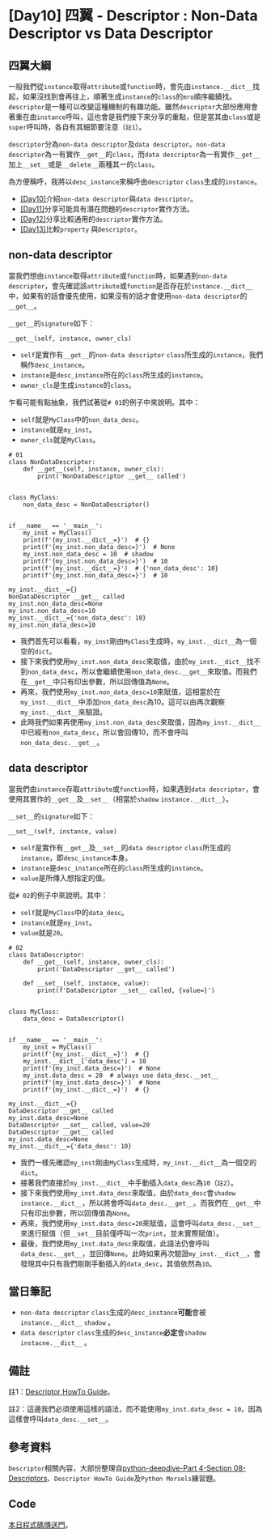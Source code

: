 # [Day10] 四翼 - Descriptor : Non-Data Descriptor vs Data Descriptor

## 四翼大綱
一般我們從`instance`取得`attribute`或`function`時，會先由`instance.__dict__`找起，如果沒找到會再往上，順著生成`instance`的`class`的`mro`順序繼續找。`descriptor`是一種可以改變這種機制的有趣功能。雖然`descriptor`大部份應用會著重在由`instance`呼叫，這也會是我們接下來分享的重點，但是當其由`class`或是`super`呼叫時，各自有其細節要注意（`註1`）。

`descriptor`分為`non-data descriptor`及`data descriptor`。`non-data descriptor`為一有實作`__get__`的`class`，而`data descriptor`為一有實作`__get__`加上`__set__`或是`__delete__`兩種其一的`class`。

為方便稱呼，我將以`desc_instance`來稱呼由`descriptor` `class`生成的`instance`。

* [[Day10]](https://ithelp.ithome.com.tw/articles/10317762)介紹`non-data descriptor`與`data descriptor`。
* [[Day11]](https://ithelp.ithome.com.tw/articles/10317763)分享可能具有潛在問題的`descriptor`實作方法。
* [[Day12]](https://ithelp.ithome.com.tw/articles/10317764)分享比較通用的`descriptor`實作方法。
* [[Day13]](https://ithelp.ithome.com.tw/articles/10317765)比較`property` 與`Descriptor`。

## non-data descriptor
當我們想由`instance`取得`attribute`或`function`時，如果遇到`non-data descriptor`，會先確認該`attribute`或`function`是否存在於`instance.__dict__`中，如果有的話會優先使用，如果沒有的話才會使用`non-data descriptor`的`__get__`。

`__get__`的`signature`如下：
```python=
__get__(self, instance, owner_cls)
```
* `self`是實作有`__get__`的`non-data descriptor` `class`所生成的`instance`，我們稱作`desc_instance`。
* `instance`是`desc_instance`所在的`class`所生成的`instance`。
* `owner_cls`是生成`instance`的`class`。

乍看可能有點抽象，我們試著從`# 01`的例子中來說明。其中：
* `self`就是`MyClass`中的`non_data_desc`。
* `instance`就是`my_inst`。
* `owner_cls`就是`MyClass`。

```python=
# 01
class NonDataDescriptor:
    def __get__(self, instance, owner_cls):
        print('NonDataDescriptor __get__ called')


class MyClass:
    non_data_desc = NonDataDescriptor()


if __name__ == '__main__':
    my_inst = MyClass()
    print(f'{my_inst.__dict__=}')  # {}
    print(f'{my_inst.non_data_desc=}')  # None
    my_inst.non_data_desc = 10  # shadow
    print(f'{my_inst.non_data_desc=}')  # 10
    print(f'{my_inst.__dict__=}')  # {'non_data_desc': 10}
    print(f'{my_inst.non_data_desc=}')  # 10
```
```
my_inst.__dict__={}
NonDataDescriptor __get__ called
my_inst.non_data_desc=None
my_inst.non_data_desc=10
my_inst.__dict__={'non_data_desc': 10}
my_inst.non_data_desc=10
```
* 我們首先可以看看，`my_inst`剛由`MyClass`生成時，`my_inst.__dict__`為一個空的`dict`。
* 接下來我們使用`my_inst.non_data_desc`來取值，由於`my_inst.__dict__`找不到`non_data_desc`，所以會繼續使用`non_data_desc.__get__`來取值。而我們在`__get__`中只有印出參數，所以回傳值為`None`。
* 再來，我們使用`my_inst.non_data_desc=10`來賦值，這相當於在`my_inst.__dict__`中添加`non_data_desc`為10。這可以由再次觀察`my_inst.__dict__`來驗證。
* 此時我們如果再使用`my_inst.non_data_desc`來取值，因為`my_inst.__dict__`中已經有`non_data_desc`，所以會回傳10，而不會呼叫`non_data_desc.__get__`。


## data descriptor

當我們由`instance`存取`attribute`或`function`時，如果遇到`data descriptor`，會使用其實作的`__get__`及`__set__`（相當於`shadow` `instance.__dict__`）。

`__set__`的`signature`如下：
```python=
__set__(self, instance, value)
```
* `self`是實作有`__get__`及`__set__`的`data descriptor` `class`所生成的`instance`，即`desc_instance`本身。
* `instance`是`desc_instance`所在的`class`所生成的`instance`。
* `value`是所傳入想指定的值。

從`# 02`的例子中來說明。其中：
* `self`就是`MyClass`中的`data_desc`。
* `instance`就是`my_inst`。
* `value`就是`20`。

```python=
# 02
class DataDescriptor:
    def __get__(self, instance, owner_cls):
        print('DataDescriptor __get__ called')

    def __set__(self, instance, value):
        print(f'DataDescriptor __set__ called, {value=}')


class MyClass:
    data_desc = DataDescriptor()


if __name__ == '__main__':
    my_inst = MyClass()
    print(f'{my_inst.__dict__=}')  # {}
    my_inst.__dict__['data_desc'] = 10
    print(f'{my_inst.data_desc=}')  # None
    my_inst.data_desc = 20  # always use data_desc.__set__
    print(f'{my_inst.data_desc=}')  # None
    print(f'{my_inst.__dict__=}')  # {}
```
```
my_inst.__dict__={}
DataDescriptor __get__ called
my_inst.data_desc=None
DataDescriptor __set__ called, value=20
DataDescriptor __get__ called
my_inst.data_desc=None
my_inst.__dict__={'data_desc': 10}
```
* 我們一樣先確認`my_inst`剛由`MyClass`生成時，`my_inst.__dict__`為一個空的`dict`。
* 接著我們直接於`my_inst.__dict__`中手動插入`data_desc`為`10`（`註2`）。
* 接下來我們使用`my_inst.data_desc`來取值，由於`data_desc`會`shadow` `instance.__dict__`，所以將會呼叫`data_desc.__get__`。而我們在`__get__`中只有印出參數，所以回傳值為`None`。
* 再來，我們使用`my_inst.data_desc=20`來賦值，這會呼叫`data_desc.__set__`來進行賦值（但`__set__`目前僅呼叫一次`print`，並未實際賦值）。
* 最後，我們使用`my_inst.data_desc`來取值，此語法仍會呼叫`data_desc.__get__`，並回傳`None`。此時如果再次驗證`my_inst.__dict__`，會發現其中只有我們剛剛手動插入的`data_desc`，其值依然為`10`。

## 當日筆記
* `non-data descriptor` `class`生成的`desc_instance`**可能**會被`instance.__dict__` `shadow` 。
* `data descriptor` `class`生成的`desc_instance`**必定**會`shadow` `instacne.__dict__` 。

## 備註
註1：[Descriptor HowTo Guide](https://docs.python.org/3/howto/descriptor.html#overview-of-descriptor-invocation)。

註2：這邊我們必須使用這樣的語法，而不能使用`my_inst.data_desc = 10`，因為這樣會呼叫`data_desc.__set__`。


## 參考資料
`Descriptor`相關內容，大部份整理自[python-deepdive-Part 4-Section 08-Descriptors](https://github.com/fbaptiste/python-deepdive/tree/main/Part%204/Section%2008%20-%20Descriptors)、`Descriptor HowTo Guide`及`Python Morsels`練習題。


## Code
[本日程式碼傳送門](https://github.com/jrycw/py10wings/tree/master/src/04_descriptor/day10_nondata_vs_data_desc)。